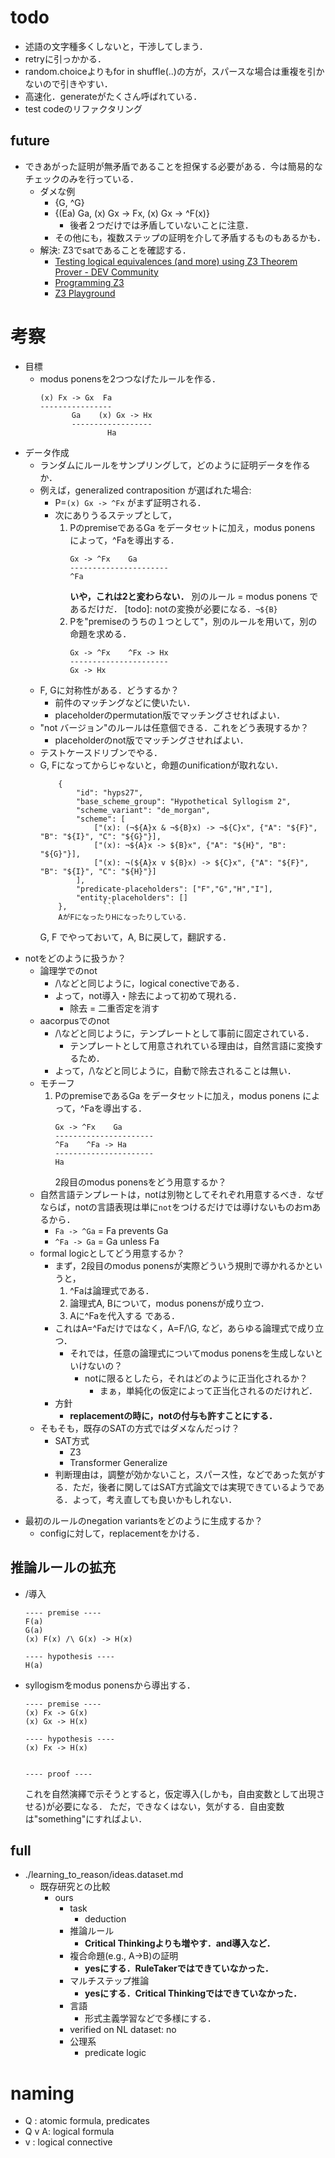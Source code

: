 # todo
* 述語の文字種多くしないと，干渉してしまう．
* retryに引っかかる．
* random.choiceよりもfor in shuffle(..)の方が，スパースな場合は重複を引かないので引きやすい．
* 高速化．generateがたくさん呼ばれている．
* test codeのリファクタリング

## future
* できあがった証明が無矛盾であることを担保する必要がある．今は簡易的なチェックのみを行っている．
    - ダメな例
        - {G, ^G}
        - {(Ea) Ga, (x) Gx -> Fx,  (x) Gx -> ^F(x)}
            - 後者２つだけでは矛盾していないことに注意．
        - その他にも，複数ステップの証明を介して矛盾するものもあるかも．
    - 解決: Z3でsatであることを確認する．
        * [Testing logical equivalences (and more) using Z3 Theorem Prover - DEV Community](https://dev.to/donaldkellett/testing-logical-equivalences-and-more-using-z3-theorem-prover-3k8h)
        * [Programming Z3](https://theory.stanford.edu/~nikolaj/programmingz3.html)
        * [Z3 Playground](https://jfmc.github.io/z3-play/)



# 考察
* 目標
    - modus ponensを2つつなげたルールを作る．
        ```
        (x) Fx -> Gx  Fa
        ----------------
               Ga    (x) Gx -> Hx
               ------------------
                       Ha
        ```
* データ作成
    - ランダムにルールをサンプリングして，どのように証明データを作るか．
    - 例えば，generalized contraposition が選ばれた場合:
        - P=`(x) Gx -> ^Fx` がまず証明される．
        - 次にありうるステップとして，
            1. PのpremiseであるGa をデータセットに加え，modus ponens によって，^Faを導出する．
                ```
                Gx -> ^Fx    Ga
                ----------------------
                ^Fa
                ```
                **いや，これは2と変わらない．** 別のルール = modus ponens であるだけだ．
                [todo]: notの変換が必要になる．`¬${B}`
            2. Pを"premiseのうちの１つとして"，別のルールを用いて，別の命題を求める．
                ```
                Gx -> ^Fx    ^Fx -> Hx
                ----------------------
                Gx -> Hx
                ```
    - F, Gに対称性がある．どうするか？
        - 前件のマッチングなどに使いたい．
        - placeholderのpermutation版でマッチングさせればよい．
    - "not バージョン"のルールは任意個できる．これをどう表現するか？
        - placeholderのnot版でマッチングさせればよい．
    - テストケースドリブンでやる．
    - G, Fになってからじゃないと，命題のunificationが取れない．
        ```
            {
                "id": "hyps27",
                "base_scheme_group": "Hypothetical Syllogism 2",
                "scheme_variant": "de_morgan",
                "scheme": [
                    ["(x): (¬${A}x & ¬${B}x) -> ¬${C}x", {"A": "${F}", "B": "${I}", "C": "${G}"}],
                    ["(x): ¬${A}x -> ${B}x", {"A": "${H}", "B": "${G}"}],
                    ["(x): ¬(${A}x v ${B}x) -> ${C}x", {"A": "${F}", "B": "${I}", "C": "${H}"}]
                ],
                "predicate-placeholders": ["F","G","H","I"],
                "entity-placeholders": []
            },        ```
            AがFになったりHになったりしている．
        ```
        G, F でやっておいて，A, Bに戻して，翻訳する．
- notをどのように扱うか？
    - 論理学でのnot
        - /\などと同じように，logical conectiveである．
        - よって，not導入・除去によって初めて現れる．
            * 除去 = 二重否定を消す
    - aacorpusでのnot
        - /\などと同じように，テンプレートとして事前に固定されている．
            * テンプレートとして用意されれている理由は，自然言語に変換するため．
        - よって，/\などと同じように，自動で除去されることは無い．
    - モチーフ
        1. PのpremiseであるGa をデータセットに加え，modus ponens によって，^Faを導出する．
            ```
            Gx -> ^Fx    Ga
            ----------------------
            ^Fa    ^Fa -> Ha
            ----------------------
            Ha
            ```
            2段目のmodus ponensをどう用意するか？
    - 自然言語テンプレートは，notは別物としてそれぞれ用意するべき．なぜならば，notの言語表現は単に`not`をつけるだけでは導けないものおｍあるから．
        * `Fa -> ^Ga` = Fa prevents Ga
        * `^Fa -> Ga` = Ga unless Fa
    - formal logicとしてどう用意するか？
        - まず，2段目のmodus ponensが実際どういう規則で導かれるかというと，
            1. ^Faは論理式である．
            2. 論理式A, Bについて，modus ponensが成り立つ．
            3. Aに^Faを代入する
            である．
        - これはA=^Faだけではなく，A=F/\G, など，あらゆる論理式で成り立つ．
            * それでは，任意の論理式についてmodus ponensを生成しないといけないの？
                - notに限るとしたら，それはどのように正当化されるか？
                    - まぁ，単純化の仮定によって正当化されるのだけれど．
        - 方針
            - **replacementの時に，notの付与も許すことにする．**
    - そもそも，既存のSATの方式ではダメなんだっけ？
        - SAT方式
            - Z3
            - Transformer Generalize
        - 判断理由は，調整が効かないこと，スパース性，などであった気がする．ただ，後者に関してはSAT方式論文では実現できているようである．よって，考え直しても良いかもしれない．
* 最初のルールのnegation variantsをどのように生成するか？
    - configに対して，replacementをかける．


## 推論ルールの拡充
* \/導入
    ```
    ---- premise ----
    F(a)
    G(a)
    (x) F(x) /\ G(x) -> H(x)

    ---- hypothesis ----
    H(a)

    ```
* syllogismをmodus ponensから導出する．
    ```
    ---- premise ----
    (x) Fx -> G(x)
    (x) Gx -> H(x)

    ---- hypothesis ----
    (x) Fx -> H(x)


    ---- proof ----
    ```
    これを自然演繹で示そうとすると，仮定導入(しかも，自由変数として出現させる)が必要になる．
    ただ，できなくはない，気がする．自由変数は"something"にすればよい．



## full
* ./learning_to_reason/ideas.dataset.md
    * 既存研究との比較
        * ours
            - task
                * deduction
            - 推論ルール
                - **Critical Thinkingよりも増やす．and導入など．**
            - 複合命題(e.g., A->B)の証明
                - **yesにする．RuleTakerではできていなかった．**
            - マルチステップ推論
                - **yesにする．Critical Thinkingではできていなかった．**
            - 言語
                - 形式主義学習などで多様にする．
            - verified on NL dataset: no
            - 公理系
                * predicate logic




# naming
* Q    : atomic formula, predicates
* Q v A: logical formula
* v    : logical connective
